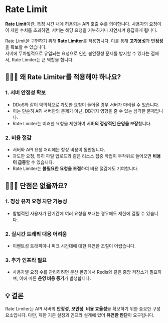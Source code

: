 # Rate Limit

**Rate Limit**이란, 특정 시간 내에 허용되는 API 호출 수를 의미합니다. 사용자의 요청이 이 제한 수치를 초과하면, 서버는 해당 요청을 거부하거나 지연시켜 응답하게 됩니다.

Rate Limit을 구현하기 위해 **Rate Limiter**를 적용합니다. 이를 통해 **고가용성**과 **안정성**을 확보할 수 있습니다.  
서버에 무차별적으로 유입되는 요청으로 인한 불안정성 문제를 방지할 수 있다는 점에서, Rate Limiter는 큰 역할을 합니다.

## 🤷🏻‍♂️ 왜 Rate Limiter를 적용해야 하나요?

### 1. 서버 안정성 확보
- DDoS와 같이 악의적으로 과도한 요청이 들어올 경우 서버가 마비될 수 있습니다.
- 이는 단순히 API 서버만의 문제가 아닌, DB까지 영향을 줄 수 있는 심각한 문제입니다.
- Rate Limiter는 이러한 요청을 제한하여 **서버의 정상적인 운영을 보장**합니다.

### 2. 비용 절감
- 서버와 API 요청 처리에는 항상 비용이 동반됩니다.
- 과도한 요청, 특히 파일 업로드와 같은 리소스 집중 작업이 무작위로 들어오면 **비용이 급증**할 수 있습니다.
- Rate Limiter는 **불필요한 요청을 조절**하여 비용 절감에도 기여합니다.

## 🤷🏻‍♂️ 단점은 없을까요?

### 1. **정상 유저 요청 차단 가능성**
   - 합법적인 사용자가 단기간에 여러 요청을 보내는 경우에도 제한에 걸릴 수 있습니다.

### 2. **실시간 트래픽 대응 어려움**
   - 이벤트성 트래픽이나 피크 시간대에 대한 유연한 조절이 어렵습니다.

### 3. **추가 인프라 필요**
   - 사용자별 요청 수를 관리하려면 분산 환경에서 Redis와 같은 중앙 저장소가 필요하며, 이에 따른 **운영 비용 증가**가 발생합니다.

## 💡 결론

Rate Limiter는 API 서버의 **안정성**, **보안성**, **비용 효율성**을 확보하기 위한 중요한 구성 요소입니다. 다만, 제한 기준 설정과 인프라 설계에 있어 **유연한 판단**이 요구됩니다.
